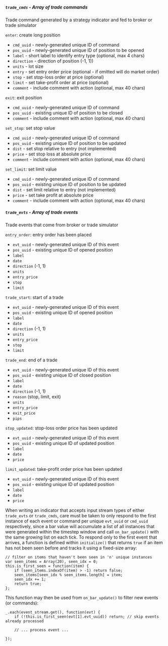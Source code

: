 ##### `trade_cmds` - Array of trade commands

Trade command generated by a strategy indicator and fed to broker or trade simulator

`enter`: create long position
  - `cmd_uuid` - newly-generated unique ID of command
  - `pos_uuid` - newly-generated unique ID of position to be opened
  - `label` - short label to identify entry type (optional, max 4 chars)
  - `direction` - direction of position (-1, 1))
  - `units` - lot size
  - `entry` -  set entry order price (optional - if omitted will do market order)
  - `stop` - set stop-loss order at price (optional)
  - `limit` - set take-profit order at price (optional)
  - `comment` - include comment with action (optional, max 40 chars)
  
`exit`: exit position
  - `cmd_uuid` - newly-generated unique ID of command
  - `pos_uuid` - existing unique ID of position to be closed
  - `comment` - include comment with action (optional, max 40 chars)
  
`set_stop`: set stop value
  - `cmd_uuid` - newly-generated unique ID of command
  - `pos_uuid` - existing unique ID of position to be updated
  - `dist` - set stop relative to entry (not implemented)
  - `price` - set stop loss at absolute price
  - `comment` - include comment with action (optional, max 40 chars)
  
`set_limit`: set limit value
  - `cmd_uuid` - newly-generated unique ID of command
  - `pos_uuid` - existing unique ID of position to be updated
  - `dist` - set limit relative to entry (not implemented)
  - `price` - set take profit at absolute price
  - `comment` - include comment with action (optional, max 40 chars)

##### `trade_evts` - Array of trade events

Trade events that come from broker or trade simulator

`entry_order`: entry order has been placed
  - `evt_uuid` - newly-generated unique ID of this event
  - `pos_uuid` - existing unique ID of opened position
  - `label`
  - `date`
  - `direction` (-1, 1)
  - `units`
  - `entry_price`
  - `stop`
  - `limit`

`trade_start`: start of a trade
  - `evt_uuid` - newly-generated unique ID of this event
  - `pos_uuid` - existing unique ID of opened position
  - `label`
  - `date`
  - `direction` (-1, 1)
  - `units`
  - `entry_price`
  - `stop`
  - `limit`
  
`trade_end`: end of a trade
  - `evt_uuid` - newly-generated unique ID of this event
  - `pos_uuid` - existing unique ID of closed position
  - `label`
  - `date`
  - `direction` (-1, 1)
  - `reason` (stop, limit, exit)
  - `units`
  - `entry_price`
  - `exit_price`
  - `pips`

`stop_updated`: stop-loss order price has been updated
  - `evt_uuid` - newly-generated unique ID of this event
  - `pos_uuid` - existing unique ID of updated position
  - `label`
  - `date`
  - `price`
  
`limit_updated`: take-profit order price has been updated
  - `evt_uuid` - newly-generated unique ID of this event
  - `pos_uuid` - existing unique ID of updated position
  - `label`
  - `date`
  - `price`

When writing an indicator that accepts input stream types of either `trade_evts` or `trade_cmds`, care must be taken to only respond to the first instance of each event or command per unique `evt_uuid` or `cmd_uuid` respectively, since a bar value will accumulate a list of all instances that were generated within the timestep window and call `on_bar_update()` with the same growing list on each tick.  To respond only to the first event that arrives, a function is defined within `initialize()` that returns `true` if an item has not been seen before and tracks it using a fixed-size array:
```
// filter on items that haven't been seen in 'n' unique instances
var seen_items = Array(20), seen_idx = 0;
this.is_first_seen = function(item) {
    if (seen_items.indexOf(item) > -1) return false;
    seen_items[seen_idx % seen_items.length] = item;
    seen_idx += 1;
    return true;
};
```
This function may then be used from `on_bar_update()` to filter new events (or commands):
```
_.each(event_stream.get(), function(evt) {
    if (!this.is_first_seen(evt[1].evt_uuid)) return; // skip events already processed

    // ... process event ...

});
```
